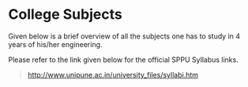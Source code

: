 # <b> College Subjects</b>
Given below is a brief overview of all the subjects one has to study in 4 years of his/her engineering.

Please refer to the link given below for the official SPPU Syllabus links.

><http://www.unipune.ac.in/university_files/syllabi.htm>